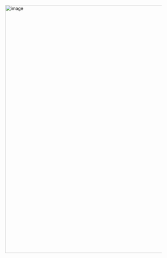 <img width="1329" height="798" alt="image" src="https://github.com/user-attachments/assets/b204c7e0-eeb3-4c22-8c2e-f369bcad7e28" />
